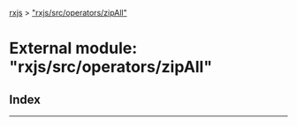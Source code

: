 [rxjs](../README.md) > ["rxjs/src/operators/zipAll"](../modules/_rxjs_src_operators_zipall_.md)

# External module: "rxjs/src/operators/zipAll"

## Index

---


